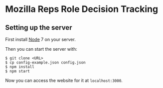 Mozilla Reps Role Decision Tracking
=====


Setting up the server
-----

First install [Node](http://nodejs.org/) 7 on your server.

Then you can start the server with:

```
$ git clone <URL>
$ cp config-example.json config.json
$ npm install
$ npm start
```

Now you can access the website for it at ```localhost:3000```.
